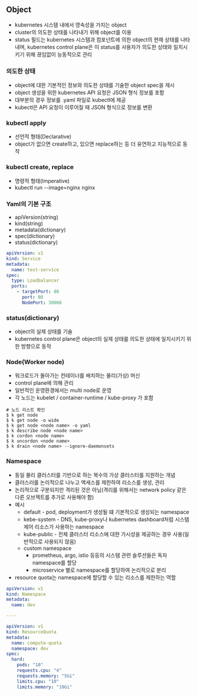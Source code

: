 ## Object
- kubernetes 시스템 내에서 영속성을 가지는 object
- cluster의 의도한 상태를 나타내기 위해 object를 이용
- status 필드는 kubernetes 시스템과 컴포넌트에 의한 object의 현재 상태를 나타내며, kubernetes control plane은 이 status를 사용자가 의도한 상태와 일치시키기 위해 끊임없이 능동적으로 관리

### 의도한 상태
- object에 대한 기본적인 정보와 의도한 상태를 기술한 object spec을 제시
- object 생성을 위한 kubernetes API 요청은 JSON 형식 정보를 포함
- 대부분의 경우 정보를 .yaml 파일로 kubectl에 제공
- kubectl은 API 요청이 이루어질 때 JSON 형식으로 정보를 변환

### kubectl apply
- 선언적 형태(Declarative)
- object가 없으면 create하고, 있으면 replace하는 등 더 유연하고 지능적으로 동작 

### kubectl create, replace
- 명령적 형태(Imperative)
- kubectl run --image=nginx nginx

### Yaml의 기본 구조
- apiVersion(string)
- kind(string)
- metadata(dictionary)
- spec(dictionary)
- status(dictionary)
```yaml
apiVersion: v1
kind: Service
metadata: 
  name: test-service
spec:
  type: Loadbalancer
  ports:
    - targetPort: 80
      port: 80
      NodePort: 30008
```

### status(dictionary)
- object의 실제 상태를 기술
- kubernetes control plane은 object의 실제 상태를 의도한 상태에 일치시키기 위한 방향으로 동작

### Node(Worker node)
- 워크로드가 돌아가는 컨테이너를 배치하는 물리(가상) 머신
- control plane에 의해 관리
- 일반적인 운영환경에서는 multi node로 운영
- 각 노드는 kubelet / container-runtime / kube-proxy 가 포함
```shell
# 노드 리스트 확인
$ k get node
$ k get node -o wide
$ k get node <node name> -o yaml
$ k describe node <node name>
$ k cordon <node name>
$ k uncordon <node name>
$ k drain <node name> --ignore-daemonsets
```

### Namespace
- 동일 물리 클러스터를 기반으로 하는 복수의 가상 클러스터를 지원하는 개념
- 클러스러를 논리적으로 나누고 액세스를 제한하여 리소스를 생성, 관리
- 논리적으로 구분되지만 격리된 것은 아님(격리를 위해서는 network policy 같은 다른 오브젝트를 추가로 사용해야 함)
- 예시
  - default - pod, deployment가 생성될 떄 기본적으로 생성되는 namespace
  - kebe-system - DNS, kube-proxy나 kubernetes dashboard처럼 시스템 제어 리소스가 사용하는 namespace
  - kube-public - 전체 클러스터 리소스에 대한 가시성을 제공하는 경우 사용(일반적으로 사용되지 않음)
  - custom namespace
    - prometheus, argo, istio 등등의 시스템 관련 솔루션들은 독자 namespace를 할당
    - microservice 별로 namespace를 할당하여 논리적으로 분리
- resource quota는 namespace에 할당할 수 있는 리소스를 제한하는 역할
```yaml
apiVersion: v1
kind: Namespace
metadata:
  name: dev

----

apiVersion: v1
kind: ResourceQuota
metadata:
  name: compute-quota
  namespace: dev
spec:
  hard:
    pods: "10"
    requests.cpu: "4"
    requests.memory: "5Gi"
    limits.cpu: "10"
    limits.memory: "10Gi"
```